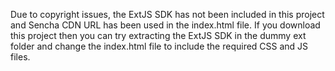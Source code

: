 Due to copyright issues, the ExtJS SDK has not been included in this project and Sencha CDN URL has been used in the index.html file. If you download this project then you can try extracting the ExtJS SDK in the dummy ext folder and change the index.html file to include the required CSS and JS files.
